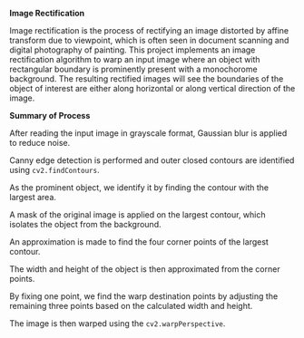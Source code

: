 **Image Rectification**

Image rectification is the process of rectifying an image distorted by affine transform due to viewpoint, which is often seen in document scanning and digital photography of painting. 
This project implements an image rectification algorithm to warp an input image where an object with rectangular boundary is prominently present with a monochorome background.
The resulting rectified images will see the boundaries of the object of interest are either along horizontal or along vertical direction of the image.

**Summary of Process**

After reading the input image in grayscale format, Gaussian blur is applied to reduce noise.

Canny edge detection is performed and outer closed contours are identified using `cv2.findContours`.

As the prominent object, we identify it by finding the contour with the largest area.

A mask of the original image is applied on the largest contour, which isolates the object from the background.

An approximation is made to find the four corner points of the largest contour.

The width and height of the object is then approximated from the corner points.

By fixing one point, we find the warp destination points by adjusting the remaining three points based on the calculated width and height.

The image is then warped using the `cv2.warpPerspective`.
